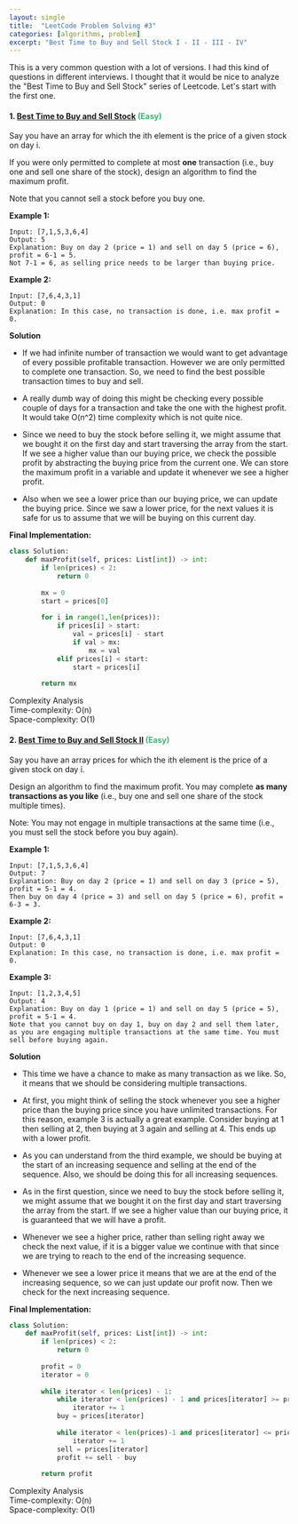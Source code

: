 ```yaml
---
layout: single
title:  "LeetCode Problem Solving #3"
categories: [algorithms, problem]
excerpt: "Best Time to Buy and Sell Stock I - II - III - IV"
---
```

<!---
MediumSeaGreen - Easy
Orange - Medium
Tomato - Hard
-->
This is a very common question with a lot of versions. I had this kind of questions in different interviews. I thought that it would be nice to analyze the "Best Time to Buy and Sell Stock" series of Leetcode. Let's start with the first one.

#### 1. [Best Time to Buy and Sell Stock](https://leetcode.com/problems/best-time-to-buy-and-sell-stock/) <span style="color:MediumSeaGreen">(Easy) </span>

Say you have an array for which the ith element is the price of a given stock on day i.

If you were only permitted to complete at most **one** transaction (i.e., buy one and sell one share of the stock), design an algorithm to find the maximum profit.

Note that you cannot sell a stock before you buy one.

**Example 1:**
```
Input: [7,1,5,3,6,4]
Output: 5
Explanation: Buy on day 2 (price = 1) and sell on day 5 (price = 6), profit = 6-1 = 5.  
Not 7-1 = 6, as selling price needs to be larger than buying price.
```

**Example 2:**
```
Input: [7,6,4,3,1]
Output: 0
Explanation: In this case, no transaction is done, i.e. max profit = 0.
```

**Solution**

* If we had infinite number of transaction we would want to get advantage of every possible profitable transaction. However we are only permitted to complete one transaction. So, we need to find the best possible transaction times to buy and sell.

* A really dumb way of doing this might be checking every possible couple of days for a transaction and take the one with the highest profit. It would take O(n^2) time complexity which is not quite nice.

* Since we need to buy the stock before selling it, we might assume that we bought it on the first day and start traversing the array from the start. If we see a higher value than our buying price, we check the possible profit by abstracting the buying price from the current one. We can store the maximum profit in a variable and update it whenever we see a higher profit. 

* Also when we see a lower price than our buying price, we can update the buying price. Since we saw a lower price, for the next values it is safe for us to assume that we will be buying on this current day.

**Final Implementation:**

```python
class Solution:
    def maxProfit(self, prices: List[int]) -> int:
        if len(prices) < 2:
            return 0
        
        mx = 0
        start = prices[0]
        
        for i in range(1,len(prices)):
            if prices[i] > start:
                val = prices[i] - start
                if val > mx:
                    mx = val
            elif prices[i] < start:
                start = prices[i]
        
        return mx
```

Complexity Analysis  
Time-complexity: O(n)  
Space-complexity: O(1)


#### 2. [Best Time to Buy and Sell Stock II](https://leetcode.com/problems/best-time-to-buy-and-sell-stock-ii/) <span style="color:MediumSeaGreen">(Easy) </span>

Say you have an array prices for which the ith element is the price of a given stock on day i.

Design an algorithm to find the maximum profit. You may complete **as many transactions as you like** (i.e., buy one and sell one share of the stock multiple times).

Note: You may not engage in multiple transactions at the same time (i.e., you must sell the stock before you buy again).

**Example 1:**
```
Input: [7,1,5,3,6,4]
Output: 7
Explanation: Buy on day 2 (price = 1) and sell on day 3 (price = 5), profit = 5-1 = 4.  
Then buy on day 4 (price = 3) and sell on day 5 (price = 6), profit = 6-3 = 3.
```

**Example 2:**
```
Input: [7,6,4,3,1]
Output: 0
Explanation: In this case, no transaction is done, i.e. max profit = 0.
```

**Example 3:**
```
Input: [1,2,3,4,5]
Output: 4
Explanation: Buy on day 1 (price = 1) and sell on day 5 (price = 5), profit = 5-1 = 4.  
Note that you cannot buy on day 1, buy on day 2 and sell them later, as you are engaging multiple transactions at the same time. You must sell before buying again.
```

**Solution**

* This time we have a chance to make as many transaction as we like. So, it means that we should be considering multiple transactions.

* At first, you might think of selling the stock whenever you see a higher price than the buying price since you have unlimited transactions.  For this reason, example 3 is actually a great example. Consider buying at 1 then selling at 2, then buying at 3 again and selling at 4. This ends up with a lower profit.

* As you can understand from the third example, we should be buying at the start of an increasing sequence and selling at the end of the sequence. Also, we should be doing this for all increasing sequences.

* As in the first question, since we need to buy the stock before selling it, we might assume that we bought it on the first day and start traversing the array from the start. If we see a higher value than our buying price, it is guaranteed that we will have a profit.

* Whenever we see a higher price, rather than selling right away we check the next value, if it is a bigger value we continue with that since we are trying to reach to the end of the increasing sequence.

* Whenever we see a lower price it means that we are at the end of the increasing sequence, so we can just update our profit now. Then we check for the next increasing sequence.

**Final Implementation:**

```python
class Solution:
    def maxProfit(self, prices: List[int]) -> int:
        if len(prices) < 2:
            return 0
        
        profit = 0
        iterator = 0 
        
        while iterator < len(prices) - 1:
            while iterator < len(prices) - 1 and prices[iterator] >= prices[iterator+1]:
                iterator += 1
            buy = prices[iterator]
            
            while iterator < len(prices)-1 and prices[iterator] <= prices[iterator+1]:
                iterator += 1
            sell = prices[iterator]    
            profit += sell - buy
                
        return profit
```

Complexity Analysis  
Time-complexity: O(n)  
Space-complexity: O(1)
